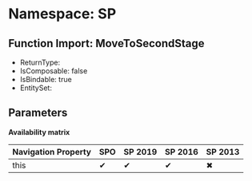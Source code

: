 # Namespace: SP

## Function Import: MoveToSecondStage

- ReturnType: 
- IsComposable: false
- IsBindable: true
- EntitySet: 

## Parameters

**Availability matrix**

Navigation Property | SPO | SP 2019 | SP 2016 | SP 2013
----------|-----|---------|---------|--------
this | ✔ | ✔ | ✔ | ✖
